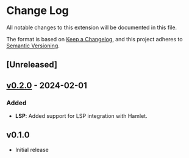 # Change Log

All notable changes to this extension will be documented in this file.

The format is based on [Keep a Changelog](https://keepachangelog.com/en/1.0.0/),
and this project adheres to [Semantic Versioning](https://semver.org/spec/v2.0.0.html).

## [Unreleased]

## [v0.2.0](https://github.com/stackus/hamlet-go-vscode/compare/v0.1.0...v0.2.0) - 2024-02-01

### Added
- **LSP**: Added support for LSP integration with Hamlet.

## v0.1.0

- Initial release